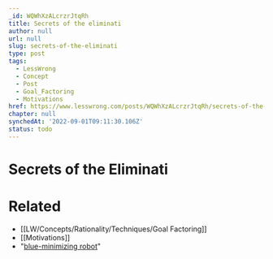 ```yaml
---
_id: WQWhXzALcrzrJtqRh
title: Secrets of the eliminati
author: null
url: null
slug: secrets-of-the-eliminati
type: post
tags:
  - LessWrong
  - Concept
  - Post
  - Goal_Factoring
  - Motivations
href: https://www.lesswrong.com/posts/WQWhXzALcrzrJtqRh/secrets-of-the-eliminati
chapter: null
synchedAt: '2022-09-01T09:11:30.106Z'
status: todo
---
```


# Secrets of the Eliminati


# Related

- [[LW/Concepts/Rationality/Techniques/Goal Factoring]]
- [[Motivations]]
- "[blue-minimizing robot](/lw/6ha/the_blueminimizing_robot/)"